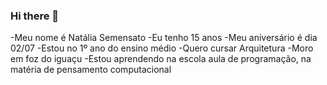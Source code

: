 ### Hi there 👋
-Meu nome é Natália Semensato 
-Eu tenho 15 anos 
-Meu aniversário é dia 02/07 
-Estou no 1º ano do ensino médio 
-Quero cursar Arquitetura
-Moro em foz do iguaçu 
-Estou aprendendo na escola aula de programação, na matéria de pensamento computacional 

